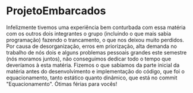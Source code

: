 # ProjetoEmbarcados

Infelizmente tivemos uma experiência bem conturbada com essa matéria com os outros dois integrantes o grupo (incluindo o que mais sabia programação) fazendo o trancamento,
o que nos deixou muito perdidos.
Por causa de desorganização, erros em priorização, alta demanda no trabalho de nós dois e alguns problemas pessoais grandes este semestre (nós moramos juntos), não conseguimos
dedicar todo o tempo que deveríamos à esta matéria. Fizemos o que sabíamos da parte inicial da matéria antes do desenvolvimento e implementação do código, que foi o equacionamento,
tanto estático quanto dinâmico, que está no commit "Equacionamento".
Ótimas férias para vocês!
